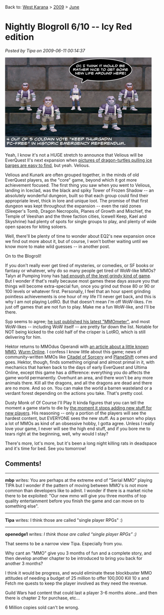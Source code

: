 Back to: [West Karana](/posts/westkarana.md) > [2009](/posts/2009/westkarana.md) > [June](./westkarana.md)
# Nightly Blogroll 6/10 -- Icy Red edition

*Posted by Tipa on 2009-06-11 00:14:37*

![](../../../uploads/2009/06/coldain.jpg)



Yeah, I know it's not a HUGE stretch to announce that Velious will be EverQuest II's next expansion when [pictures of dragon-turtles pulling ice barges are easy to find](http://mmoquests.com/2009/06/10/just-a-glimpse/), but yeah. Velious. 

Velious and Kunark are often grouped together, in the minds of old EverQuest players, as the "core" game, beyond which it got more achievement focused. The first thing you saw when you went to Velious, landing in Iceclad, was the black and spiky Tower of Frozen Shadow -- an absolutely wonderful dungeon, built so that each group could find their appropriate level, thick in lore and unique loot. The promise of that first dungeon was kept throughout the expansion -- even the raid zones (Sleeper's Tomb, Dragon Necropolis, Planes of Growth and Mischief, the Temple of Veeshan and the three faction cities, Icewell Keep, Kael and Skyshrine) had plenty of spots for single groups to play, and plenty of wide open spaces for kiting soloers.

Well, there'll be plenty of time to wonder about EQ2's new expansion once we find out more about it, but of course, I won't bother waiting until we know more to make wild guesses -- in another post.

On to the Blogroll!

If you don't really ever get tired of mysteries, or comedies, or SF books or fantasy or whatever, why do so many people get tired of WoW-like MMOs? Talyn at Pumping Irony has [had enough of the level grindy kind of game](http://pumpingirony.net/2009/06/10/done-with-diku/). But I wonder if that's really because most games these days assure you that things will become extra-special fun, once you grind out those 80 or 90 or 100 levels or whatever first. Personally, I feel that an hour spent grinding pointless achievements is one hour of my life I'll never get back, and this is why I am not playing LotRO. But that doesn't mean I'm off WoW-likes. I'm just off games that are not fun to play. Make me a fun WoW-like, and I'll be there.

Syp seems to agree; [he just published his latest "MMOmeter"](http://biobreak.wordpress.com/2009/06/10/mmometer-june-10th/), and most WoW-likes -- including WoW itself -- are pretty far down the list. Notable for NOT being kicked to the cold half of the crisper is LotRO, which is still delivering for him.

Hektor returns to MMOdus Operandi with [an article about a little known MMO](http://mmodusoperandi.blogspot.com/2009/06/and-service-resumeswith-wurm.html), [Wurm Online](http://www.wurmonline.com/). I confess I know little about this game; news of community-written MMOs like [Citadel of Sorcery](http://www.citadelofsorcery.com/) and [PlaneShift](http://www.planeshift.it/) comes and goes. Hektor, though, finds something original and almost primal in it, with mechanics that harken back to the days of early EverQuest and Ultima Online, except this game has a difference: everything you do affects the game world permanently. Overhunt an area, and there won't be any more animals there. Kill all the dragons, and all the dragons are dead and there are no more. And so on. You can make the world a barren wasteland or a verdant forest depending on the actions you take. That's pretty cool.

Dusty Monk of Of Course I'll Play It kinda figures that you can tell the moment a game starts to die by [the moment it stops adding new stuff for new players](http://ofcourseillplayit.com/?p=223). His reasoning -- only a portion of the players will see the hardest content, but EVERYONE sees the new stuff. As a person who plays a lot of MMOs as kind of an obsessive hobby, I gotta agree. Unless I really love your game, I never will see the high end stuff, and if you bore me to tears right at the beginning, well, why would I stay?

There's more, lot's more, but it's been a long night killing rats in deadspace and it's time for bed. See you tomorrow!

## Comments!

---

**mbp** writes: You are perhaps at the extreme end of "Serial MMO" playing TIPA but I wonder if the pattern of moving between MMO's is not more common than developers like to admit. I wonder if there is a market niche there to be exploited: "Our new mmo will give you three months of top quality entertainment before you finish the game and can move on to something else".

---

**Tipa** writes: I think those are called "single player RPGs" :)

---

**openedge1** writes: *I think those are called “single player RPGs” :)*

That seems to be a narrow view Tipa. Especially from you.

Why cant an "MMO" give you 3 months of fun and a complete story, and then develop another chapter to be introduced to bring you back for another 3 months?

I think it would be progress, and would eliminate these blockbuster MMO attitudes of needing a budget of 25 million to offer 100,000 Kill 10 x and Fetch me quests to keep the player involved as they need the revenue. 

Guild Wars had content that could last a player 3-6 months alone...and then there is chapter 2 for purchase, etc...

6 Million copies sold can't be wrong.

